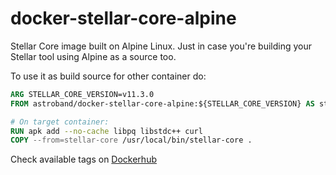 # docker-stellar-core-alpine

Stellar Core image built on Alpine Linux. Just in case you're building your Stellar tool using Alpine as a source too.

To use it as build source for other container do:

```Dockerfile
ARG STELLAR_CORE_VERSION=v11.3.0
FROM astroband/docker-stellar-core-alpine:${STELLAR_CORE_VERSION} AS stellar-core

# On target container:
RUN apk add --no-cache libpq libstdc++ curl
COPY --from=stellar-core /usr/local/bin/stellar-core .
```

Check available tags on [Dockerhub](https://cloud.docker.com/repository/docker/astroband/docker-stellar-core-alpine/tags)